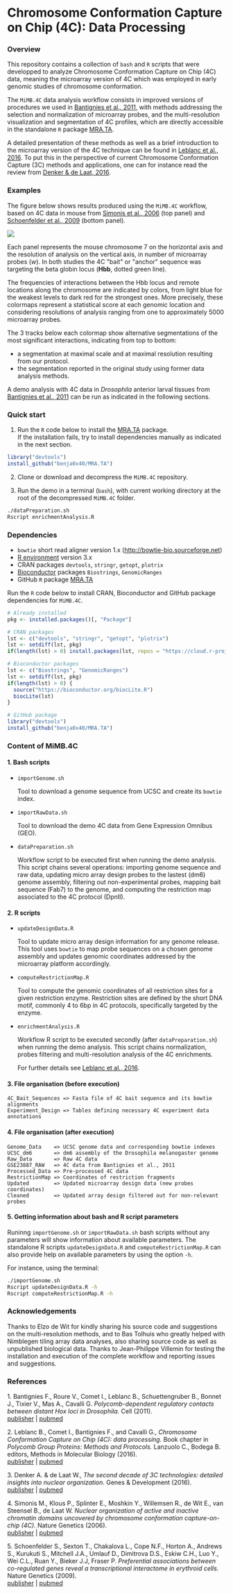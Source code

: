 Chromosome Conformation Capture on Chip (4C): Data Processing
================================================================================

### Overview ###

This repository contains a collection of `bash` and `R` scripts that were
developped to analyze Chromosome Conformation Capture on Chip (4C) data,
meaning the microarray version of 4C which was employed in early genomic
studies of chromosome conformation.

The `MiMB.4C` data analysis workflow consists in improved versions of procedures
we used in [Bantignies et al., 2011](#1), with methods addressing the selection
and normalization of microarray probes, and the multi-resolution visualization
and segmentation of 4C profiles, which are directly accessible in the
standalone `R` package [MRA.TA](https://github.com/benja0x40/MRA.TA). 

A detailed presentation of these methods as well as a brief introduction to
the microarray version of the 4C technique can be found in
[Leblanc et al., 2016](#2).
To put this in the perspective of current Chromosome Conformation Capture (3C)
methods and applications, one can for instance read the review from
[Denker & de Laat, 2016](#3).

### Examples ###

The figure below shows results produced using the `MiMB.4C` workflow, based
on 4C data in mouse from [Simonis et al., 2006](#4) (top panel) and
[Schoenfelder et al., 2009](#5) (bottom panel).

![](./images/examples/MiMB.4C_Examples_smallsize.png "")

Each panel represents the mouse chromosome 7 on the horizontal axis and the
resolution of analysis on the vertical axis, in number of microarray probes
(_w_).
In both studies the 4C "bait" or "anchor" sequence was targeting
the beta globin locus (**Hbb**, dotted green line).

The frequencies of interactions between the Hbb locus and remote locations along
the chromosome are indicated by colors, from light blue for the weakest levels
to dark red for the strongest ones.
More precisely, these colormaps represent a statistical score at each genomic
location and considering resolutions of analysis ranging from one to
approximately 5000 microarray probes.

The 3 tracks below each colormap show alternative segmentations of the
most significant interactions, indicating from top to bottom:  
- a segmentation at maximal scale and at maximal resolution resulting from our
protocol.  
- the segmentation reported in the original study using former data
analysis methods.

A demo analysis with 4C data in *Drosophila* anterior larval tissues
from [Bantignies et al., 2011](#3) can be run as indicated in the
following sections.

### Quick start ###

1. Run the `R` code below to install the
[MRA.TA](https://github.com/benja0x40/MRA.TA) package.  
If the installation fails, try to install dependencies manually as indicated
in the next section.

```R
library("devtools")
install_github("benja0x40/MRA.TA")
```

2. Clone or download and decompress the `MiMB.4C` repository.

3. Run the demo in a terminal (`bash`), with current working directory at the
root of the decompressed `MiMB.4C` folder.

```bash
./dataPreparation.sh
Rscript enrichmentAnalysis.R
```

### Dependencies ###

  - `bowtie` short read aligner version 1.x (http://bowtie-bio.sourceforge.net)
  - [R environment](https://www.r-project.org/) version 3.x
  - CRAN packages `devtools`, `stringr`, `getopt`, `plotrix`
  - [Bioconductor](http://www.bioconductor.org/) packages
    `Biostrings`, `GenomicRanges`
  - GitHub `R` package [MRA.TA](https://github.com/benja0x40/MRA.TA)

Run the `R` code below to install CRAN, Bioconductor and GitHub package
dependencies for `MiMB.4C`.

```R
# Already installed
pkg <- installed.packages()[, "Package"]

# CRAN packages
lst <- c("devtools", "stringr", "getopt", "plotrix")
lst <- setdiff(lst, pkg)
if(length(lst) > 0) install.packages(lst, repos = "https://cloud.r-project.org/")

# Bioconductor packages
lst <- c("Biostrings", "GenomicRanges")
lst <- setdiff(lst, pkg)
if(length(lst) > 0) {
  source("https://bioconductor.org/biocLite.R")
  biocLite(lst)
}

# GitHub package
library("devtools")
install_github("benja0x40/MRA.TA")
```

### Content of MiMB.4C ###

#### 1. Bash scripts ####

  * `importGenome.sh`
  
    Tool to download a genome sequence from UCSC and create its `bowtie` index.
  
  * `importRawData.sh`
  
    Tool to download the demo 4C data from Gene Expression Omnibus (GEO).
  
  * `dataPreparation.sh`
  
    Workflow script to be executed first when running the demo analysis.
    This script chains several operations:
    importing genome sequence and raw data, updating micro array design probes
    to the lastest (dm6) genome assembly, filtering out non-experimental probes,
    mapping bait sequence (Fab7) to the genome, and computing the restriction
    map associated to the 4C protocol (DpnII).
  
#### 2. R scripts ####

  * `updateDesignData.R`
  
    Tool to update micro array design information for any genome release.
    This tool uses `bowtie` to map probe sequences on a chosen genome assembly 
    and updates genomic coordinates addressed by the microarray platform
    accordingly.
    
  * `computeRestrictionMap.R`
  
    Tool to compute the genomic coordinates of all restriction sites for a given
    restriction enzyme. Restriction sites are defined by the short DNA motif,
    commonly 4 to 6bp in 4C protocols, specifically targeted by the enzyme.
  
  * `enrichmentAnalysis.R`
  
    Workflow R script to be executed secondly (after `dataPreparation.sh`) when
    running the demo analysis.
    This script chains normalization, probes filtering and multi-resolution
    analysis of the 4C enrichments.
    
    For further details see [Leblanc et al., 2016](#2).
  
#### 3. File organisation (before execution) ####

    4C_Bait_Sequences => Fasta file of 4C bait sequence and its bowtie alignments
    Experiment_Design => Tables defining necessary 4C experiment data annotations

#### 4. File organisation (after execution) ####

    Genome_Data    => UCSC genome data and corresponding bowtie indexes
    UCSC_dm6       => dm6 assembly of the Drosophila melanogaster genome
    Raw_Data       => Raw 4C data
    GSE23887_RAW   => 4C data from Bantignies et al., 2011
    Processed_Data => Pre-processed 4C data
    RestrictionMap => Coordinates of restriction fragments
    Updated        => Updated microarray design data (new probes coordinates)
    Cleaned        => Updated array design filtered out for non-relevant probes

#### 5. Getting information about bash and R script parameters ####

Runinng `importGenome.sh` or `importRawData.sh` bash scripts without any
parameters will show information about available parameters.
The standalone R scripts `updateDesignData.R` and `computeRestrictionMap.R` can
also provide help on available parameters by using the option `-h`.

For instance, using the terminal:

```bash
./importGenome.sh
Rscript updateDesignData.R -h
Rscript computeRestrictionMap.R -h
```

### Acknowledgements ###

Thanks to Elzo de Wit for kindly sharing his source code and suggestions on the
multi-resolution methods, and to Bas Tolhuis who greatly helped with Nimblegen
tiling array data analyses, also sharing source code as well as unpublished
biological data. Thanks to Jean-Philippe Villemin for testing the installation
and execution of the complete workflow and reporting issues and suggestions.

### References ###

<a name="1"></a>1. Bantignies F., Roure V., Comet I., Leblanc B., Schuettengruber B., Bonnet J., Tixier V., Mas A., Cavalli G. *Polycomb-dependent regulatory contacts between distant Hox loci in Drosophila.* Cell (2011).  
[publisher](http://dx.doi.org/10.1016/j.cell.2010.12.026) | [pubmed](https://www.ncbi.nlm.nih.gov/pubmed/21241892)

<a name="2"></a>2. Leblanc B., Comet I., Bantignies F., and Cavalli G., *Chromosome Conformation Capture on Chip (4C): data processing.* Book chapter in *Polycomb Group Proteins: Methods and Protocols.* Lanzuolo C., Bodega B. editors, Methods in Molecular Biology (2016).  
[publisher](http://dx.doi.org/10.1007/978-1-4939-6380-5_21) | [pubmed](https://www.ncbi.nlm.nih.gov/pubmed/27659990)

<a name="3"></a>3. Denker A. & de Laat W., *The second decade of 3C technologies: detailed insights into nuclear organization.* Genes & Development (2016).  
[publisher](http://dx.doi.org/10.1101/gad.281964.116) | [pubmed](https://www.ncbi.nlm.nih.gov/pubmed/27340173)

<a name="4"></a>4. Simonis M., Klous P., Splinter E., Moshkin Y., Willemsen R., de Wit E., van Steensel B., de Laat W. *Nuclear organization of active and inactive chromatin domains uncovered by chromosome conformation capture-on-chip (4C).* Nature Genetics (2006).  
[publisher](http://dx.doi.org/10.1038/ng1896) | [pubmed](https://www.ncbi.nlm.nih.gov/pubmed/17033623)

<a name="5"></a>5. Schoenfelder S., Sexton T., Chakalova L., Cope N.F., Horton A., Andrews S., Kurukuti S., Mitchell J.A., Umlauf D., Dimitrova D.S., Eskiw C.H., Luo Y., Wei C.L., Ruan Y., Bieker J.J, Fraser P. *Preferential associations between co-regulated genes reveal a transcriptional interactome in erythroid cells.* Nature Genetics (2009).  
[publisher](http://dx.doi.org/10.1038/ng.496) | [pubmed](https://www.ncbi.nlm.nih.gov/pubmed/20010836)

